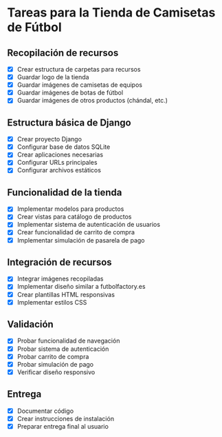 # Tareas para la Tienda de Camisetas de Fútbol

## Recopilación de recursos
- [x] Crear estructura de carpetas para recursos
- [x] Guardar logo de la tienda
- [x] Guardar imágenes de camisetas de equipos
- [x] Guardar imágenes de botas de fútbol
- [x] Guardar imágenes de otros productos (chándal, etc.)

## Estructura básica de Django
- [x] Crear proyecto Django
- [x] Configurar base de datos SQLite
- [x] Crear aplicaciones necesarias
- [x] Configurar URLs principales
- [x] Configurar archivos estáticos

## Funcionalidad de la tienda
- [x] Implementar modelos para productos
- [x] Crear vistas para catálogo de productos
- [x] Implementar sistema de autenticación de usuarios
- [x] Crear funcionalidad de carrito de compra
- [x] Implementar simulación de pasarela de pago

## Integración de recursos
- [x] Integrar imágenes recopiladas
- [x] Implementar diseño similar a futbolfactory.es
- [x] Crear plantillas HTML responsivas
- [x] Implementar estilos CSS

## Validación
- [x] Probar funcionalidad de navegación
- [x] Probar sistema de autenticación
- [x] Probar carrito de compra
- [x] Probar simulación de pago
- [x] Verificar diseño responsivo

## Entrega
- [x] Documentar código
- [x] Crear instrucciones de instalación
- [x] Preparar entrega final al usuario
